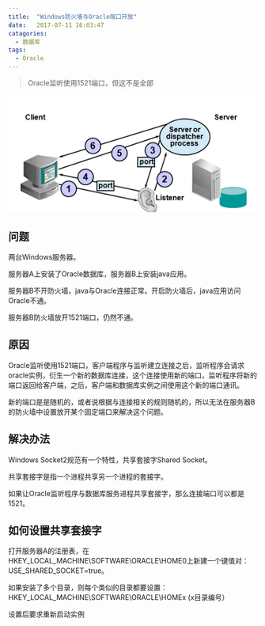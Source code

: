 ```yaml
---
title:  "Windows防火墙与Oracle端口开放"
date:   2017-07-11 16:03:47 
catagories:
  - 数据库
tags:
  - Oracle
---
```


> Oracle监听使用1521端口，但这不是全部

![Oracle监听网络图](/img/in-post/201707111559_oracle_listener.png)

## 问题
两台Windows服务器。

服务器A上安装了Oracle数据库，服务器B上安装java应用。

服务器B不开防火墙，java与Oracle连接正常。开启防火墙后，java应用访问Oracle不通。

服务器B防火墙放开1521端口，仍然不通。

## 原因
Oracle监听使用1521端口，客户端程序与监听建立连接之后，监听程序会请求oracle实例，衍生一个新的数据库连接，这个连接使用新的端口，监听程序将新的端口返回给客户端，之后，客户端和数据库实例之间使用这个新的端口通讯。

新的端口是是随机的，或者说根据与连接相关的规则随机的，所以无法在服务器B的防火墙中设置放开某个固定端口来解决这个问题。

## 解决办法
Windows Socket2规范有一个特性，共享套接字Shared Socket。

共享套接字是指一个进程共享另一个进程的套接字。

如果让Oracle监听程序与数据库服务进程共享套接字，那么连接端口可以都是1521。

## 如何设置共享套接字
打开服务器A的注册表，在HKEY_LOCAL_MACHINE\SOFTWARE\ORACLE\HOME0上新建一个键值对：USE_SHARED_SOCKET=true。

如果安装了多个目录，则每个类似的目录都要设置：HKEY_LOCAL_MACHINE\SOFTWARE\ORACLE\HOMEx (x目录编号）

设置后要求重新启动实例
